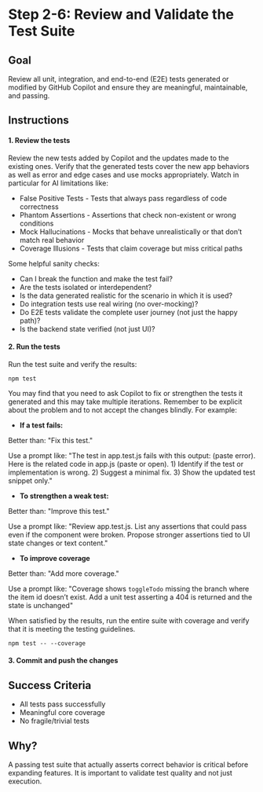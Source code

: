 # Step 2-6: Review and Validate the Test Suite

## Goal
Review all unit, integration, and end-to-end (E2E) tests generated or modified by GitHub Copilot and ensure they are meaningful, maintainable, and passing.

## Instructions

#### 1. Review the tests
Review the new tests added by Copilot and the updates made to the existing ones. Verify that the generated tests cover the new app behaviors as well as error and edge cases and use mocks appropriately. Watch in particular for AI limitations like:
  - False Positive Tests - Tests that always pass regardless of code correctness​
  - Phantom Assertions - Assertions that check non-existent or wrong conditions​
  - Mock Hallucinations - Mocks that behave unrealistically or that don’t match real behavior​
  - Coverage Illusions - Tests that claim coverage but miss critical paths​

Some helpful sanity checks:
- Can I break the function and make the test fail?
- Are the tests isolated or interdependent?
- Is the data generated realistic for the scenario in which it is used?
- Do integration tests use real wiring (no over-mocking)?
- Do E2E tests validate the complete user journey (not just the happy path)?
- Is the backend state verified (not just UI)? 

#### 2. Run the tests
Run the test suite and verify the results:
```
npm test
```
You may find that you need to ask Copilot to fix or strengthen the tests it generated and this may take multiple iterations. Remember to be explicit about the problem and to not accept the changes blindly. For example:

- **If a test fails:**

Better than: "Fix this test."

Use a prompt like: "The test in app.test.js fails with this output: (paste error). Here is the related code in app.js (paste or open). 1) Identify if the test or implementation is wrong. 2) Suggest a minimal fix. 3) Show the updated test snippet only."

- **To strengthen a weak test:**

Better than: "Improve this test."

Use a prompt like: "Review app.test.js. List any assertions that could pass even if the component were broken. Propose stronger assertions tied to UI state changes or text content."

- **To improve coverage**

Better than: "Add more coverage."

Use a prompt like: "Coverage shows `toggleTodo` missing the branch where the item id doesn’t exist. Add a unit test asserting a 404 is returned and the state is unchanged"


When satisfied by the results, run the entire suite with coverage and verify that it is meeting the testing guidelines.
```
npm test -- --coverage
```

#### 3. Commit and push the changes

## Success Criteria
- All tests pass successfully
- Meaningful core coverage
- No fragile/trivial tests


## Why?
A passing test suite that actually asserts correct behavior is critical before expanding features. It is important to validate test quality and not just execution.